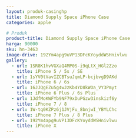 ```yaml
---
layout: produk-casinghp
title: Diamond Supply Space iPhone Case
categories: apple

# Produk
product-title: Diamond Supply Space iPhone Case
harga: 90000
sku: hn-3463
image-drive: 192Ym4apg9uVP13DFcKYoyddWSHnivlwu
gallery:
  - url: 1SR8K1hvVGXaQ4MP0S-i9qLtX_HGl2Zzo
    title: iPhone 5 / 5s / SE
  - url: 1sYV0tVavIZCBTsuJqmLP-bcjbvgD9AKd
    title: iPhone 6 / 6s
  - url: 16JJQgEZu5g4wJzKb4YD8kWOa_VY3Pmyt
    title: iPhone 6 Plus / 6s Plus
  - url: 1JdfMoKWFYb9NF79xDuPGzw3inskizf6y
    title: iPhone 7 / 8
  - url: 1W-tq0KZPz6j1JVjFu_8bnjwI_YBYLChc
    title: iPhone 7 Plus / 8 Plus
  - url: 192Ym4apg9uVP13DFcKYoyddWSHnivlwu
    title: iPhone X
---
```


